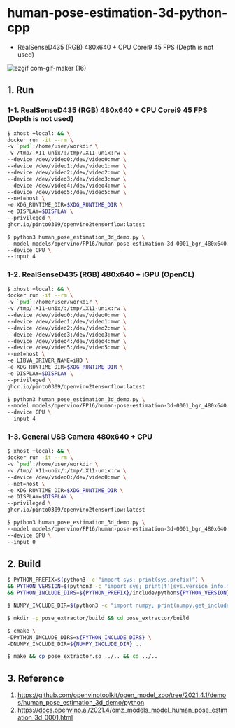 # human-pose-estimation-3d-python-cpp

- RealSenseD435 (RGB) 480x640 + CPU Corei9 45 FPS (Depth is not used)

![ezgif com-gif-maker (16)](https://user-images.githubusercontent.com/33194443/139964887-97c322ed-acfd-436d-b2a6-f9ae1364704a.gif)

## 1. Run
### 1-1. RealSenseD435 (RGB) 480x640 + CPU Corei9 45 FPS (Depth is not used)
```bash
$ xhost +local: && \
docker run -it --rm \
-v `pwd`:/home/user/workdir \
-v /tmp/.X11-unix/:/tmp/.X11-unix:rw \
--device /dev/video0:/dev/video0:mwr \
--device /dev/video1:/dev/video1:mwr \
--device /dev/video2:/dev/video2:mwr \
--device /dev/video3:/dev/video3:mwr \
--device /dev/video4:/dev/video4:mwr \
--device /dev/video5:/dev/video5:mwr \
--net=host \
-e XDG_RUNTIME_DIR=$XDG_RUNTIME_DIR \
-e DISPLAY=$DISPLAY \
--privileged \
ghcr.io/pinto0309/openvino2tensorflow:latest
```
```bash
$ python3 human_pose_estimation_3d_demo.py \
--model models/openvino/FP16/human-pose-estimation-3d-0001_bgr_480x640.xml \
--device CPU \
--input 4
```
### 1-2. RealSenseD435 (RGB) 480x640 + iGPU (OpenCL)
```bash
$ xhost +local: && \
docker run -it --rm \
-v `pwd`:/home/user/workdir \
-v /tmp/.X11-unix/:/tmp/.X11-unix:rw \
--device /dev/video0:/dev/video0:mwr \
--device /dev/video1:/dev/video1:mwr \
--device /dev/video2:/dev/video2:mwr \
--device /dev/video3:/dev/video3:mwr \
--device /dev/video4:/dev/video4:mwr \
--device /dev/video5:/dev/video5:mwr \
--net=host \
-e LIBVA_DRIVER_NAME=iHD \
-e XDG_RUNTIME_DIR=$XDG_RUNTIME_DIR \
-e DISPLAY=$DISPLAY \
--privileged \
ghcr.io/pinto0309/openvino2tensorflow:latest
```
```bash
$ python3 human_pose_estimation_3d_demo.py \
--model models/openvino/FP16/human-pose-estimation-3d-0001_bgr_480x640.xml \
--device GPU \
--input 4
```
### 1-3. General USB Camera 480x640 + CPU
```bash
$ xhost +local: && \
docker run -it --rm \
-v `pwd`:/home/user/workdir \
-v /tmp/.X11-unix/:/tmp/.X11-unix:rw \
--device /dev/video0:/dev/video0:mwr \
--net=host \
-e XDG_RUNTIME_DIR=$XDG_RUNTIME_DIR \
-e DISPLAY=$DISPLAY \
--privileged \
ghcr.io/pinto0309/openvino2tensorflow:latest
```
```bash
$ python3 human_pose_estimation_3d_demo.py \
--model models/openvino/FP16/human-pose-estimation-3d-0001_bgr_480x640.xml \
--device GPU \
--input 0
```
## 2. Build
```bash
$ PYTHON_PREFIX=$(python3 -c "import sys; print(sys.prefix)") \
&& PYTHON_VERSION=$(python3 -c "import sys; print(f'{sys.version_info.major}.{sys.version_info.minor}')") \
&& PYTHON_INCLUDE_DIRS=${PYTHON_PREFIX}/include/python${PYTHON_VERSION}

$ NUMPY_INCLUDE_DIR=$(python3 -c "import numpy; print(numpy.get_include())")

$ mkdir -p pose_extractor/build && cd pose_extractor/build

$ cmake \
-DPYTHON_INCLUDE_DIRS=${PYTHON_INCLUDE_DIRS} \
-DNUMPY_INCLUDE_DIR=${NUMPY_INCLUDE_DIR} ..

$ make && cp pose_extractor.so ../.. && cd ../..
```

## 3. Reference
1. https://github.com/openvinotoolkit/open_model_zoo/tree/2021.4.1/demos/human_pose_estimation_3d_demo/python
2. https://docs.openvino.ai/2021.4/omz_models_model_human_pose_estimation_3d_0001.html
